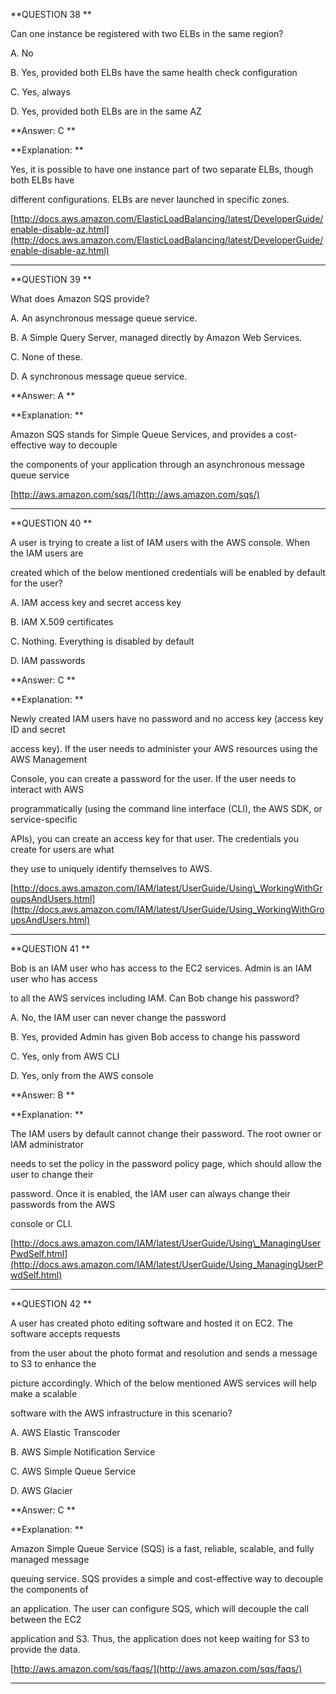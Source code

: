 **QUESTION 38**

Can one instance be registered with two ELBs in the same region?

A. No

B. Yes, provided both ELBs have the same health check configuration

C. Yes, always

D. Yes, provided both ELBs are in the same AZ

**Answer: C**

**Explanation:**

Yes, it is possible to have one instance part of two separate ELBs, though both ELBs have

different configurations. ELBs are never launched in specific zones.

[http://docs.aws.amazon.com/ElasticLoadBalancing/latest/DeveloperGuide/enable-disable-az.html](http://docs.aws.amazon.com/ElasticLoadBalancing/latest/DeveloperGuide/enable-disable-az.html)

---

**QUESTION 39**

What does Amazon SQS provide?

A. An asynchronous message queue service.

B. A Simple Query Server, managed directly by Amazon Web Services.

C. None of these.

D. A synchronous message queue service.

**Answer: A**

**Explanation:**

Amazon SQS stands for Simple Queue Services, and provides a cost-effective way to decouple

the components of your application through an asynchronous message queue service

[http://aws.amazon.com/sqs/](http://aws.amazon.com/sqs/)

---

**QUESTION 40**

A user is trying to create a list of IAM users with the AWS console. When the IAM users are

created which of the below mentioned credentials will be enabled by default for the user?

A. IAM access key and secret access key

B. IAM X.509 certificates

C. Nothing. Everything is disabled by default

D. IAM passwords

**Answer: C**

**Explanation:**

Newly created IAM users have no password and no access key \(access key ID and secret

access key\). If the user needs to administer your AWS resources using the AWS Management

Console, you can create a password for the user. If the user needs to interact with AWS

programmatically \(using the command line interface \(CLI\), the AWS SDK, or service-specific

APIs\), you can create an access key for that user. The credentials you create for users are what

they use to uniquely identify themselves to AWS.

[http://docs.aws.amazon.com/IAM/latest/UserGuide/Using\_WorkingWithGroupsAndUsers.html](http://docs.aws.amazon.com/IAM/latest/UserGuide/Using_WorkingWithGroupsAndUsers.html)

---

**QUESTION 41**

Bob is an IAM user who has access to the EC2 services. Admin is an IAM user who has access

to all the AWS services including IAM. Can Bob change his password?

A. No, the IAM user can never change the password

B. Yes, provided Admin has given Bob access to change his password

C. Yes, only from AWS CLI

D. Yes, only from the AWS console

**Answer: B**

**Explanation:**

The IAM users by default cannot change their password. The root owner or IAM administrator

needs to set the policy in the password policy page, which should allow the user to change their

password. Once it is enabled, the IAM user can always change their passwords from the AWS

console or CLI.

[http://docs.aws.amazon.com/IAM/latest/UserGuide/Using\_ManagingUserPwdSelf.html](http://docs.aws.amazon.com/IAM/latest/UserGuide/Using_ManagingUserPwdSelf.html)

---

**QUESTION 42**

A user has created photo editing software and hosted it on EC2. The software accepts requests

from the user about the photo format and resolution and sends a message to S3 to enhance the

picture accordingly. Which of the below mentioned AWS services will help make a scalable

software with the AWS infrastructure in this scenario?

A. AWS Elastic Transcoder

B. AWS Simple Notification Service

C. AWS Simple Queue Service

D. AWS Glacier

**Answer: C**

**Explanation:**

Amazon Simple Queue Service \(SQS\) is a fast, reliable, scalable, and fully managed message

queuing service. SQS provides a simple and cost-effective way to decouple the components of

an application. The user can configure SQS, which will decouple the call between the EC2

application and S3. Thus, the application does not keep waiting for S3 to provide the data.

[http://aws.amazon.com/sqs/faqs/](http://aws.amazon.com/sqs/faqs/)

---



